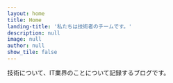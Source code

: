 ```yaml
---
layout: home
title: Home
landing-title: '私たちは技術者のチームです。'
description: null
image: null
author: null
show_tile: false
---
```


技術について、IT業界のことについて記録するブログです。
